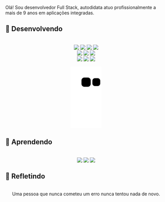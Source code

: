 Olá! Sou desenvolvedor Full Stack, autodidata atuo profissionalmente a mais de 9 anos em aplicações integradas.  


## 🔨 Desenvolvendo
<div style="display: inline_block" align="center"><br>
  <img align="center" src="https://img.shields.io/badge/PHP-Senior-green?logo=php">
  <img align="center" src="https://img.shields.io/badge/FLUTTER-Pleno-green?logo=FLUTTER">
  <img align="center" src="https://img.shields.io/badge/KOTLIN-Junior-green?logo=KOTLIN">
  <img align="center" src="https://img.shields.io/badge/VUE-Junior-green?logo=Vue.js">
  <br>
  <img align="center" src="https://img.shields.io/badge/MySQL?logo=MySQL">
  <img align="center" src="https://img.shields.io/badge/PgSQL?logo=PostgreSQL">
  <img align="center" src="https://img.shields.io/badge/SQLite?logo=SQLite">
  <br>
  <img align="center" src="https://img.shields.io/badge/Docker-Tools-yellow?logo=Docker">
  <img align="center" src="https://img.shields.io/badge/Visual-yellow?logo=Visual Studio Code">
  <img align="center" src="https://img.shields.io/badge/IntelliJ-yellow?logo=IntelliJ IDEA">
</div>

 <div style="display: inline_block" align="center"><br>
  <img align="center"src="https://github.com/andrekosloski/andrekosloski/blob/output/github-contribution-grid-snake.svg">
</div>


## 📖 Aprendendo
<div style="display: inline_block" align="center"><br>
  <img align="center" src="https://img.shields.io/badge/question Rede neural">
  <img align="center" src="https://img.shields.io/badge/study Deep Learning">
  <img align="center" src="https://img.shields.io/badge/observant AGI">
</div>

## 👻 Refletindo
<div style="display: inline_block" align="center"><br>
 Uma pessoa que nunca cometeu um erro nunca tentou nada de novo.
</div>
